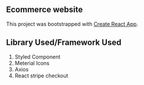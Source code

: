 ## Ecommerce website 

This project was bootstrapped with [Create React App](https://github.com/facebook/create-react-app).

## Library Used/Framework Used
1. Styled Component
2. Meterial Icons
3. Axios
4. React stripe checkout
